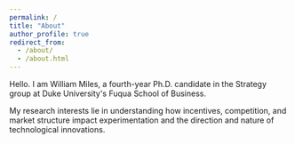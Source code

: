 ```yaml
---
permalink: /
title: "About"
author_profile: true
redirect_from: 
  - /about/
  - /about.html
---
```


Hello. I am William Miles, a fourth-year Ph.D. candidate in the Strategy group at Duke University's Fuqua School of Business. 

My research interests lie in understanding how incentives, competition, and market structure impact experimentation and the direction and nature of technological innovations.

